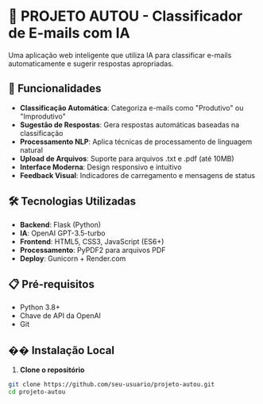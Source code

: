 # 📧 PROJETO AUTOU - Classificador de E-mails com IA

Uma aplicação web inteligente que utiliza IA para classificar e-mails automaticamente e sugerir respostas apropriadas.

## 🚀 Funcionalidades

- **Classificação Automática**: Categoriza e-mails como "Produtivo" ou "Improdutivo"
- **Sugestão de Respostas**: Gera respostas automáticas baseadas na classificação
- **Processamento NLP**: Aplica técnicas de processamento de linguagem natural
- **Upload de Arquivos**: Suporte para arquivos .txt e .pdf (até 10MB)
- **Interface Moderna**: Design responsivo e intuitivo
- **Feedback Visual**: Indicadores de carregamento e mensagens de status

## 🛠️ Tecnologias Utilizadas

- **Backend**: Flask (Python)
- **IA**: OpenAI GPT-3.5-turbo
- **Frontend**: HTML5, CSS3, JavaScript (ES6+)
- **Processamento**: PyPDF2 para arquivos PDF
- **Deploy**: Gunicorn + Render.com

## 📋 Pré-requisitos

- Python 3.8+
- Chave de API da OpenAI
- Git

## �� Instalação Local

1. **Clone o repositório**
```bash
git clone https://github.com/seu-usuario/projeto-autou.git
cd projeto-autou